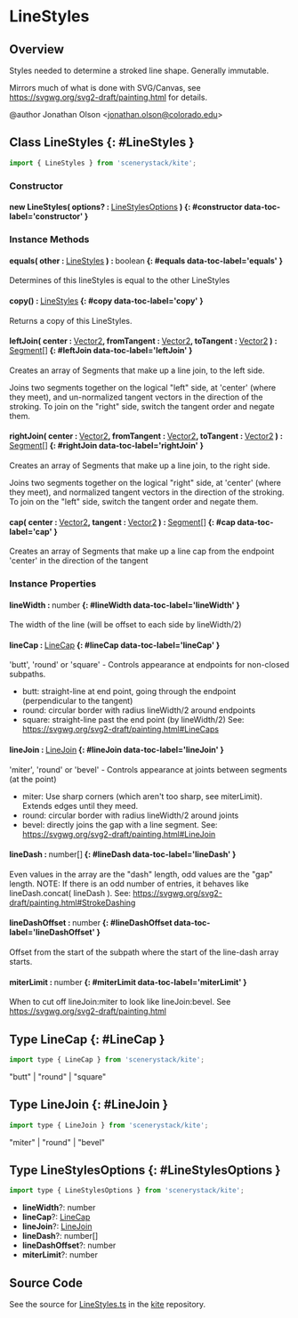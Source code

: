 # LineStyles

## Overview

Styles needed to determine a stroked line shape. Generally immutable.

Mirrors much of what is done with SVG/Canvas, see https://svgwg.org/svg2-draft/painting.html for details.

@author Jonathan Olson &lt;jonathan.olson@colorado.edu&gt;

## Class LineStyles {: #LineStyles }


```js
import { LineStyles } from 'scenerystack/kite';
```
### Constructor

#### new LineStyles( options? : <span style="font-weight: 400;">[LineStylesOptions](../kite/LineStyles.md#LineStylesOptions)</span> ) {: #constructor data-toc-label='constructor' }

### Instance Methods

#### equals( other : <span style="font-weight: 400;">[LineStyles](../kite/LineStyles.md)</span> ) : <span style="font-weight: 400;"><span style="color: hsla(calc(var(--md-hue) + 180deg),80%,40%,1);">boolean</span></span> {: #equals data-toc-label='equals' }

Determines of this lineStyles is equal to the other LineStyles

#### copy() : <span style="font-weight: 400;">[LineStyles](../kite/LineStyles.md)</span> {: #copy data-toc-label='copy' }

Returns a copy of this LineStyles.

#### leftJoin( center : <span style="font-weight: 400;">[Vector2](../dot/Vector2.md)</span>, fromTangent : <span style="font-weight: 400;">[Vector2](../dot/Vector2.md)</span>, toTangent : <span style="font-weight: 400;">[Vector2](../dot/Vector2.md)</span> ) : <span style="font-weight: 400;">[Segment](../kite/Segment.md)[]</span> {: #leftJoin data-toc-label='leftJoin' }

Creates an array of Segments that make up a line join, to the left side.

Joins two segments together on the logical "left" side, at 'center' (where they meet), and un-normalized tangent
vectors in the direction of the stroking. To join on the "right" side, switch the tangent order and negate them.

#### rightJoin( center : <span style="font-weight: 400;">[Vector2](../dot/Vector2.md)</span>, fromTangent : <span style="font-weight: 400;">[Vector2](../dot/Vector2.md)</span>, toTangent : <span style="font-weight: 400;">[Vector2](../dot/Vector2.md)</span> ) : <span style="font-weight: 400;">[Segment](../kite/Segment.md)[]</span> {: #rightJoin data-toc-label='rightJoin' }

Creates an array of Segments that make up a line join, to the right side.

Joins two segments together on the logical "right" side, at 'center' (where they meet), and normalized tangent
vectors in the direction of the stroking. To join on the "left" side, switch the tangent order and negate them.

#### cap( center : <span style="font-weight: 400;">[Vector2](../dot/Vector2.md)</span>, tangent : <span style="font-weight: 400;">[Vector2](../dot/Vector2.md)</span> ) : <span style="font-weight: 400;">[Segment](../kite/Segment.md)[]</span> {: #cap data-toc-label='cap' }

Creates an array of Segments that make up a line cap from the endpoint 'center' in the direction of the tangent

### Instance Properties

#### lineWidth : <span style="font-weight: 400;"><span style="color: hsla(calc(var(--md-hue) + 180deg),80%,40%,1);">number</span></span> {: #lineWidth data-toc-label='lineWidth' }

The width of the line (will be offset to each side by lineWidth/2)

#### lineCap : <span style="font-weight: 400;">[LineCap](../kite/LineStyles.md#LineCap)</span> {: #lineCap data-toc-label='lineCap' }

'butt', 'round' or 'square' - Controls appearance at endpoints for non-closed subpaths.
- butt: straight-line at end point, going through the endpoint (perpendicular to the tangent)
- round: circular border with radius lineWidth/2 around endpoints
- square: straight-line past the end point (by lineWidth/2)
See: https://svgwg.org/svg2-draft/painting.html#LineCaps

#### lineJoin : <span style="font-weight: 400;">[LineJoin](../kite/LineStyles.md#LineJoin)</span> {: #lineJoin data-toc-label='lineJoin' }

'miter', 'round' or 'bevel' - Controls appearance at joints between segments (at the point)
- miter: Use sharp corners (which aren't too sharp, see miterLimit). Extends edges until they meed.
- round: circular border with radius lineWidth/2 around joints
- bevel: directly joins the gap with a line segment.
See: https://svgwg.org/svg2-draft/painting.html#LineJoin

#### lineDash : <span style="font-weight: 400;"><span style="color: hsla(calc(var(--md-hue) + 180deg),80%,40%,1);">number</span>[]</span> {: #lineDash data-toc-label='lineDash' }

Even values in the array are the "dash" length, odd values are the "gap" length.
NOTE: If there is an odd number of entries, it behaves like lineDash.concat( lineDash ).
See: https://svgwg.org/svg2-draft/painting.html#StrokeDashing

#### lineDashOffset : <span style="font-weight: 400;"><span style="color: hsla(calc(var(--md-hue) + 180deg),80%,40%,1);">number</span></span> {: #lineDashOffset data-toc-label='lineDashOffset' }

Offset from the start of the subpath where the start of the line-dash array starts.

#### miterLimit : <span style="font-weight: 400;"><span style="color: hsla(calc(var(--md-hue) + 180deg),80%,40%,1);">number</span></span> {: #miterLimit data-toc-label='miterLimit' }

When to cut off lineJoin:miter to look like lineJoin:bevel. See https://svgwg.org/svg2-draft/painting.html



## Type LineCap {: #LineCap }


```js
import type { LineCap } from 'scenerystack/kite';
```


"butt" | "round" | "square"



## Type LineJoin {: #LineJoin }


```js
import type { LineJoin } from 'scenerystack/kite';
```


"miter" | "round" | "bevel"



## Type LineStylesOptions {: #LineStylesOptions }


```js
import type { LineStylesOptions } from 'scenerystack/kite';
```


- **lineWidth**?: <span style="color: hsla(calc(var(--md-hue) + 180deg),80%,40%,1);">number</span>
- **lineCap**?: [LineCap](../kite/LineStyles.md#LineCap)
- **lineJoin**?: [LineJoin](../kite/LineStyles.md#LineJoin)
- **lineDash**?: <span style="color: hsla(calc(var(--md-hue) + 180deg),80%,40%,1);">number</span>[]
- **lineDashOffset**?: <span style="color: hsla(calc(var(--md-hue) + 180deg),80%,40%,1);">number</span>
- **miterLimit**?: <span style="color: hsla(calc(var(--md-hue) + 180deg),80%,40%,1);">number</span>




## Source Code

See the source for [LineStyles.ts](https://github.com/phetsims/kite/blob/main/js/util/LineStyles.ts) in the [kite](https://github.com/phetsims/kite) repository.
